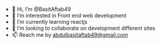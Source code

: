- 👋 Hi, I’m @BasitAftab49
- 👀 I’m interested in Front end web development
- 🌱 I’m currently learning reactjs
- 💞️ I’m looking to collaborate on development different sites
- 📫 Reach me by abdulbasitaftab49@gmail.com
